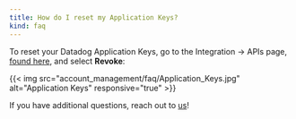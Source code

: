```yaml
---
title: How do I reset my Application Keys?
kind: faq
---
```


To reset your Datadog Application Keys, go to the Integration -> APIs page, [found here][1], and select **Revoke**:

{{< img src="account_management/faq/Application_Keys.jpg" alt="Application Keys" responsive="true" >}}

If you have additional questions, reach out to [us][2]!

[1]: https://app.datadoghq.com/account/settings#api
[2]: /help
